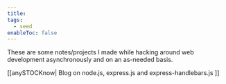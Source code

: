 ```yaml
---
title: 
tags:
  - seed
enableToc: false
---
```

These are some notes/projects I made while hacking around web development asynchronously and on an as-needed basis.

[[anySTOCKnow| Blog on node.js, express.js and express-handlebars.js ]]

